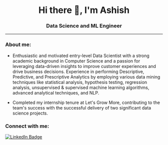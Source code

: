 <h1 align="center">Hi there 👋, I'm Ashish</h1>
<h3 align="center">Data Science and ML Engineer</h3>

------------
<h3 align="left">About me:</h3>

- Enthusiastic and motivated entry-level Data Scientist with a strong academic background in Computer Science and a passion for leveraging data-driven insights to improve customer experiences and drive business decisions.
Experience in performing Descriptive, Predictive, and Prescriptive Analytics by employing various data mining techniques like statistical analysis, hypothesis testing, regression analysis, unsupervised & supervised machine
learning algorithms, advanced analytical techniques, and NLP.

- Completed my internship tenure at Let's Grow More, contributing to the team's success with the successful delivery of two significant data science projects.

<h3 align="left">Connect with me:</h3>

<div id="badges">
  <a href="www.linkedin.com/in/santhosh-kumar-k-s-mlengineer">
    <img src="https://img.shields.io/badge/LinkedIn-blue?style=for-the-badge&logo=linkedin&logoColor=white" alt="LinkedIn Badge"/>
  </a>  
</div>
